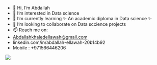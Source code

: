 - 👋 Hi, I’m Abdallah
- 👀 I’m interested in Data science
- 🌱 I’m currently learning ✨ An academic diploma in Data science ✨
- 💞️ I’m looking to collaborate on Data sccience projects 
- 📫 Reach me on:
-  Abdallahkhaledellawah@gmail.com
- linkedin.com/in/abdallah-ellawah-20b14b92
- Mobile : +971566446206

![](https://komarev.com/ghpvc/?username=Aellawah&color=green&style=flat-square)
